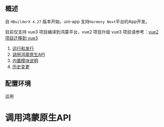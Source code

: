 

## 概述

自 `HBuilderX 4.27` 版本开始，uni-app 支持`Harmony Next`平台的App开发。

目前仅支持 vue3 项目编译到鸿蒙平台，vue2 项目升级 vue3 项目请参考：[vue2 项目迁移到 vue3](https://zh.uniapp.dcloud.io/tutorial/migration-to-vue3.html)



1. [运行和发行](https://zh.uniapp.dcloud.io/tutorial/harmony/runbuild.html)
2. [调用鸿蒙原生API](https://zh.uniapp.dcloud.io/tutorial/harmony/native-api.html)
3. [内置模块说明](https://zh.uniapp.dcloud.io/tutorial/harmony/built-in-module.html)
4. [历史变更](https://zh.uniapp.dcloud.io/tutorial/harmony/history.html)



## 配置环境





运用





# 调用鸿蒙原生API